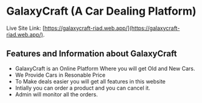 # GalaxyCraft (A Car Dealing Platform)

Live Site Link:  [https://galaxycraft-riad.web.app/](https://galaxycraft-riad.web.app/).

## Features and Information about GalaxyCraft
* GalaxyCraft is an Online Platform Where you will get Old and New Cars.
* We Provide Cars in Resonable Price
* To Make deals easier you will get all features in this website
* Intially you can order a product and you can cancel it.
* Admin will monitor all the orders.